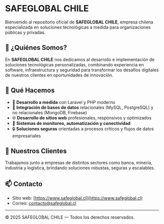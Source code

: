 # SAFEGLOBAL CHILE

Bienvenido al repositorio oficial de **SAFEGLOBAL CHILE**, empresa chilena especializada en soluciones tecnológicas a medida para organizaciones públicas y privadas.

## 🧩 ¿Quiénes Somos?

En **SAFEGLOBAL CHILE** nos dedicamos al desarrollo e implementación de soluciones tecnológicas personalizadas, combinando experiencia en software, infraestructura y seguridad para transformar los desafíos digitales de nuestros clientes en oportunidades de innovación.

## 🚀 Qué Hacemos

- 🔧 **Desarrollo a medida** con Laravel y PHP moderno
- 🧠 **Integración de bases de datos** relacionales (MySQL, PostgreSQL) y no relacionales (MongoDB, Firebase)
- 🌐 **Desarrollo de sitios web** profesionales, responsivos y optimizados
- 📡 **Sistemas de monitoreo, automatización y conectividad**
- 🔒 **Soluciones seguras** orientadas a procesos críticos y flujos de datos empresariales

## 💼 Nuestros Clientes

Trabajamos junto a empresas de distintos sectores como banca, minería, industria y logística, brindando soluciones robustas, seguras y escalables.

## 📫 Contacto

- Sitio web: [https://www.safeglobal.cl](https://www.safeglobal.cl)
- Correo: [contacto@safeglobal.cl](mailto:contacto@safeglobal.cl)

---

© 2025 SAFEGLOBAL CHILE — Todos los derechos reservados.
